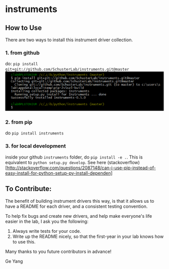 # instruments

## How to Use

There are two ways to install this instrument driver collection.

### 1. from github

do: `pip install git+git://github.com/SchusterLab/instruments.git@master`
![pip install from git](pip_install_from_git.png)

### 2. from pip

do `pip install instruments`

### 3. for local development

inside your github `instruments` folder, do `pip install -e .`. This is equivalent to `python setup.py develop`. See here (stackoverflow)[http://stackoverflow.com/questions/2087148/can-i-use-pip-instead-of-easy-install-for-python-setup-py-install-dependen]

## To Contribute:

The benefit of building instrument drivers this way, is that it allows us to have a README for each driver, and a consistent testing convention.

To help fix bugs and create new drivers, and help make everyone's life easier in the lab, I ask you the following:

1. Always write tests for your code.
2. Write up the README nicely, so that the first-year in your lab knows how to use this.

Many thanks to you future contributors in advance!

Ge Yang